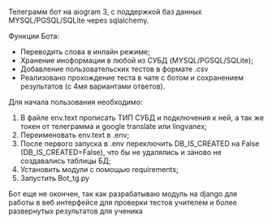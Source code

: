 Телеграмм бот на aiogram 3, с поддержкой баз данных MYSQL/PGSQL/SQLite через sqlalchemy.


Функции Бота:

* Переводить слова в инлайн режиме;
* Хранение иноформации в любой из СУБД (MYSQL/PGSQL/SQLite);
* Добавление пользовательских тестов в формате .csv
* Реализовано прохождение теста в чате с ботом и сохранением результатов (с 4мя вариантами ответов).


Для начала пользования необходимо:
1) В файле env.text прописать ТИП СУБД и подключения к ней, а так же токен от телеграмма и google translate или lingvanex;
2) Переименовать env.text в .env;
3) После первого запуска в .env переключить DB_IS_CREATED на False (DB_IS_CREATED=False),
что бы не удалялись и заново не создавались таблицы БД;
4) Установить модули с помощью requirements;
5) Запустить Bot_tg.py

Бот еще не окончен, так как разрабатываю модуль на django для работы в веб интерфейсе для проверки тестов учителем и более развернутых результатов для ученика
